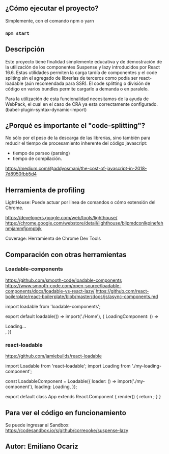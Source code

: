 
## ¿Cómo ejecutar el proyecto? 

Simplemente, con el comando npm o yarn 

### `npm start`

## Descripción

Este proyecto tiene finalidad simplemente educativa y de demostración de la utilización de los componentes Suspense y lazy introducidos por React 16.6.
Estas utilidades permiten la carga tardía de componentes y el code spliting sin el agregado de librerías de terceros como podía ser react-loadable (aún recomendada para SSR). 
El code splitting o división de código en varios bundles permite cargarlo a demanda o en paralelo.

Para la utilización de esta funcionalidad necesitamos de la ayuda de WebPack, el cual en el caso de CRA ya esta correctamente configurado. (babel-plugin-syntax-dynamic-import)

## ¿Porqué es importante el "code-splitting"? 

No sólo por el peso de la descarga de las librerías, sino también para reducir el tiempo de procesamiento inherente del código javascript: 
 - tiempo de parseo (parsing)
 - tiempo de compilación.

https://medium.com/@addyosmani/the-cost-of-javascript-in-2018-7d8950fbb5d4

## Herramienta de profiling

LightHouse: Puede actuar por linea de comandos o cómo extensión del Chrome. 

https://developers.google.com/web/tools/lighthouse/
https://chrome.google.com/webstore/detail/lighthouse/blipmdconlkpinefehnmjammfjpmpbjk

Coverage: Herramienta de Chrome Dev Tools

## Comparación con otras herramientas

### Loadable-components

https://github.com/smooth-code/loadable-components
https://www.smooth-code.com/open-source/loadable-components/docs/loadable-vs-react-lazy/
https://github.com/react-boilerplate/react-boilerplate/blob/master/docs/js/async-components.md

import loadable from 'loadable-components';

export default loadable(() => import('./Home'), {
  LoadingComponent: () => <div>Loading...</div>,
})

### react-loadable

https://github.com/jamiebuilds/react-loadable

import Loadable from 'react-loadable';
import Loading from './my-loading-component';

const LoadableComponent = Loadable({
  loader: () => import('./my-component'),
  loading: Loading,
});

export default class App extends React.Component {
  render() {
    return <LoadableComponent/>;
  }
}

## Para ver el código en funcionamiento

Se puede ingresar al Sandbox: https://codesandbox.io/s/github/correooke/suspense-lazy

## Autor: Emiliano Ocariz